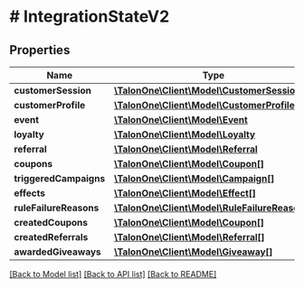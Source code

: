# # IntegrationStateV2

## Properties

Name | Type | Description | Notes
------------ | ------------- | ------------- | -------------
**customerSession** | [**\TalonOne\Client\Model\CustomerSessionV2**](CustomerSessionV2.md) |  | [optional] 
**customerProfile** | [**\TalonOne\Client\Model\CustomerProfile**](CustomerProfile.md) |  | [optional] 
**event** | [**\TalonOne\Client\Model\Event**](Event.md) |  | [optional] 
**loyalty** | [**\TalonOne\Client\Model\Loyalty**](Loyalty.md) |  | [optional] 
**referral** | [**\TalonOne\Client\Model\Referral**](Referral.md) |  | [optional] 
**coupons** | [**\TalonOne\Client\Model\Coupon[]**](Coupon.md) |  | [optional] 
**triggeredCampaigns** | [**\TalonOne\Client\Model\Campaign[]**](Campaign.md) |  | [optional] 
**effects** | [**\TalonOne\Client\Model\Effect[]**](Effect.md) |  | 
**ruleFailureReasons** | [**\TalonOne\Client\Model\RuleFailureReason[]**](RuleFailureReason.md) |  | [optional] 
**createdCoupons** | [**\TalonOne\Client\Model\Coupon[]**](Coupon.md) |  | 
**createdReferrals** | [**\TalonOne\Client\Model\Referral[]**](Referral.md) |  | 
**awardedGiveaways** | [**\TalonOne\Client\Model\Giveaway[]**](Giveaway.md) |  | [optional] 

[[Back to Model list]](../../README.md#documentation-for-models) [[Back to API list]](../../README.md#documentation-for-api-endpoints) [[Back to README]](../../README.md)


